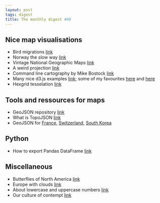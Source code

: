```yaml
---
layout: post
tags: digest
title: The monthly digest #08
---
```


## Nice map visualisations

- Bird migrations [link](https://www.nationalgeographic.com/magazine/2018/03/bird-migration-interactive-maps/)
- Norway the slow way [link](https://www.nytimes.com/interactive/2014/09/19/travel/reif-larsen-norway.html)
- Vintage National Geographic Maps [link](https://news.nationalgeographic.com/2018/05/map-of-the-day-cartography-vintage-archive-culture/)
- A weird projection [link](https://www.jasondavies.com/maps/gilbert/)
- Command line cartography by Mike Bostock [link](https://medium.com/@mbostock/command-line-cartography-part-1-897aa8f8ca2c)
- Many nice d3.js examples [link](https://observablehq.com/collection/@observablehq/maps); some of my favourites [here](https://observablehq.com/@lvonlanthen/swiss-elevation-line-graphs) and [here](https://bl.ocks.org/mbostock/e2a20d86124693ef0f93)
- Hexgrid tesselation [link](https://observablehq.com/@larsvers/hexgrid-maps-with-d3-hexgrid)


## Tools and ressources for maps

- GeoJSON repository [link](https://github.com/simonepri/geo-maps/)
- What is TopoJSON [link](https://github.com/topojson/topojson)
- GeoJSON for [France](https://github.com/gregoiredavid/france-geojson),
    [Switzerland](https://github.com/interactivethings/swiss-maps),
    [South Korea](https://github.com/southkorea/southkorea-maps)


## Python

- How to export Pandas DataFrame [link](https://towardsdatascience.com/the-best-format-to-save-pandas-data-414dca023e0d)


## Miscellaneous

- Butterflies of North America [link](http://tabletopwhale.com/2014/08/27/42-butterflies-of-north-america.html)
- Europe with clouds [link](https://earthobservatory.nasa.gov/images/144603/a-break-in-the-clouds-for-europe)
- About lowercase and uppercase numbers [link](https://www.quora.com/Why-don%E2%80%99t-lowercase-and-uppercase-numbers-exist)
- Our culture of contempt [link](https://www.nytimes.com/2019/03/02/opinion/sunday/political-polarization.html)

